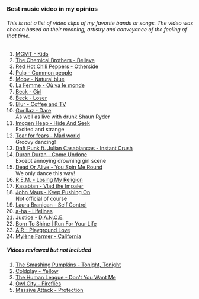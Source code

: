 ﻿### Best music video in my opinios
###### This is not a list of video clips of my favorite bands or songs. The video was chosen based on their meaning, artistry and conveyance of the feeling of that time.


1. [MGMT - Kids](https://youtu.be/fe4EK4HSPkI)
2. [The Chemical Brothers - Believe](https://youtu.be/7f2wg1pqQDs)
3. [Red Hot Chili Peppers - Otherside](https://youtu.be/rn_YodiJO6k)  
4. [Pulp - Common people](https://youtu.be/yuTMWgOduFM)
5. [Moby - Natural blue](https://youtu.be/z3YMxM1_S48)
6. [La Femme - Où va le monde](https://youtu.be/fQDEUU1lyZQ)
7. [Beck - Girl](https://youtu.be/VkCg-3nxT8E)
8. [Beck - Loser](https://youtu.be/YgSPaXgAdzE)
9. [Blur - Coffee and TV](https://youtu.be/6oqXVx3sBOk)
10. [Gorillaz - Dare](https://youtu.be/uAOR6ib95kQ)  
As well as live with drunk Shaun Ryder
11. [Imogen Heap - Hide And Seek](https://youtu.be/UYIAfiVGluk)  
Excited and strange
12. [Tear for fears - Mad world](https://youtu.be/u1ZvPSpLxCg)  
Groovy dancing!
13. [Daft Punk ft. Julian Casablancas - Instant Crush](https://youtu.be/a5uQMwRMHcs)
14. [Duran Duran - Come Undone](https://youtu.be/Epj84QVw2rc)  
Except annoying drowning girl scene
15. [Dead Or Alive - You Spin Me Round](https://youtu.be/PGNiXGX2nLU)  
We only dance this way!
16. [R.E.M. - Losing My Religion](https://youtu.be/xwtdhWltSIg)
17. [Kasabian - Vlad the Impaler](https://youtu.be/iDpxJHblYEU)
18. [John Maus - Keep Pushing On](https://youtu.be/MDnO9LoMems)  
Not official of course
19. [Laura Branigan - Self Control](https://youtu.be/RP0_8J7uxhs)
20. [a-ha - Lifelines](https://youtu.be/DCkbfyk6XGc)
21. [Justice - D.A.N.C.E.](https://youtu.be/sy1dYFGkPUE)
22. [Born To Shine | Run For Your Life](https://youtu.be/hruW7-mYWhY)
23. [AIR - Playground Love](https://youtu.be/NAgX1jO3No0)
24. [Mylène Farmer - California](https://youtu.be/JAS2XAvINtc)

##### Videos reviewed but not included

1. [The Smashing Pumpkins - Tonight, Tonight](https://youtu.be/NOG3eus4ZSo)  
2. [Coldplay - Yellow](https://youtu.be/yKNxeF4KMsY)  
3. [The Human League - Don't You Want Me](https://youtu.be/uPudE8nDog0)  
4. [Owl City - Fireflies](https://youtu.be/psuRGfAaju4)
5. [Massive Attack - Protection](https://youtu.be/Epgo8ixX6Wo)
